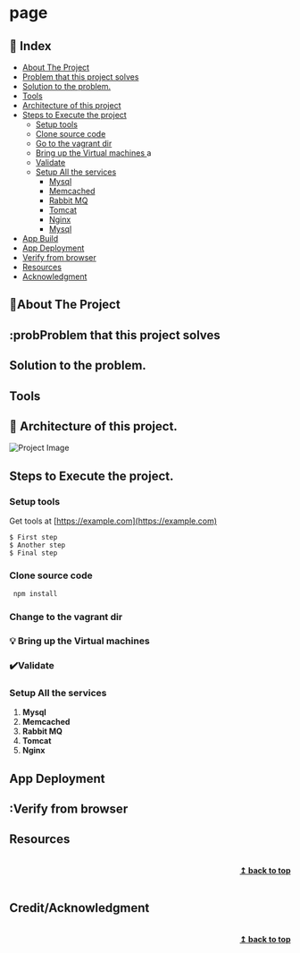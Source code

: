 # page
## :ledger: Index

- [About The Project](#beginner-about-the-project)
- [Problem that this project solves ](#beginner-problem-that-this-project-solves)
- [Solution to the problem.](#beginner-solution-to-the-problem)
- [Tools](#beginner-Tools)
- [Architecture of this project](#beginner-architecture-of-this-project)
- [Steps to Execute the project](#zap-steps-to-execute-the-project)
  - [Setup tools ](#electric_plug-setup-tools )
  - [Clone source code](#package-slone-source-code)
  - [Go to the vagrant dir](#package-go-to-the-vagrant-dir)
  - [Bring up the Virtual machines ](#bulb-bring-up-the-virtual-machines)a
  - [Validate](#heavy_check_mark-validate)
  - [Setup All the services](#package-setup-all-the-services)
    - [Mysql](#package-Mysql)
    - [Memcached](#package-Memcached)
    - [Rabbit MQ](#package-Rabbit-MQ)
    - [Tomcat](#package-Tomcat)
    - [Nginx](#package-Nginx)
    - [Mysql](#package-Mysql)
- [App Build](#hammer-build)  
- [App Deployment](#rocket-deployment) 
- [Verify from browser](#rocket-verify-from-browser) 
- [Resources](#page_facing_up-resources)
- [Acknowledgment](#star2-acknowledgment)


## :beginner:About The Project

## :probProblem that this project solves 

## Solution to the problem.

## Tools




## :beginner: Architecture of this project.

![Project Image](project-image-url)

## Steps to Execute the project. 

### Setup tools 
 Get tools at [https://example.com](https://example.com)
```
$ First step
$ Another step
$ Final step
```
### Clone source code
  ```sh
   npm install
   ```
### Change to the vagrant dir

### :bulb: Bring up the Virtual machines 

### :heavy_check_mark:Validate

### Setup All the services
1. **Mysql** <br>
2. **Memcached** <br>
3. **Rabbit MQ** <br>
4. **Tomcat** <br>
5. **Nginx** <br>

## App Deployment

## :Verify from browser



## Resources

<br/>
<div align="right">
    <b><a href="#page">↥ back to top</a></b>
</div>
<br/>


## Credit/Acknowledgment


<br/>
<div align="right">
    <b><a href="#page">↥ back to top</a></b>
</div>
<br/>

